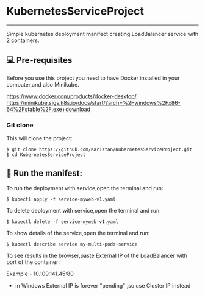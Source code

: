 # KubernetesServiceProject
***
Simple kubernetes deployment manifect creating LoadBalancer service with 2 containers.

## 💻 Pre-requisites

Before you use this project you need to have Docker installed in your computer,and also Minikube.

https://www.docker.com/products/docker-desktop/
https://minikube.sigs.k8s.io/docs/start/?arch=%2Fwindows%2Fx86-64%2Fstable%2F.exe+download

### Git clone
This will clone the project:
```
$ git clone https://github.com/Kar1stan/KubernetesServiceProject.git
$ cd KubernetesServiceProject
```

## 🚀 Run the manifest: 
To run the deployment with service,open the terminal and run:
```
$ kubectl apply -f service-myweb-v1.yaml
```
To delete deployment with service,open the terminal and run:
```
$ kubectl delete -f service-myweb-v1.yaml
```
To show details of the service,open the terminal and run:
```
$ kubectl describe service my-multi-pods-service
```
To see results in the browser,paste External IP of the LoadBalancer with port of the container:

Example - 10.109.141.45:80

* in Windows External IP is forever "pending" ,so use Cluster IP instead

